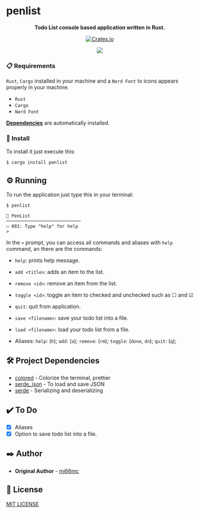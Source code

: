 # penlist

<div align="center">

**Todo List console based application written in Rust.**

[![Crates.io](https://img.shields.io/crates/v/penlist)](https://crates.io/crates/penlist)
</div>
<p align="center">
    <img src="https://imgur.com/tLV8dKj.png"/>
</p>

### 📋 Requirements

`Rust`, `Cargo` installed in your machine and a `Nerd Font` to icons appears properly in your machine.

- `Rust`
- `Cargo`
- `Nerd Font`

**[Dependencies](#-project-dependencies)** are automatically installed.

### 🔧 Install

To install it just execute this:

```
$ cargo install penlist
```

## ⚙️ Running

To run the application just type this in your terminal:

```
$ penlist
```

```
🐧 PenList
────────────────────────────
☐ 001: Type "help" for help
>
```

In the `>` prompt, you can access all commands and aliases with `help` command, an there are the commands:

- `help`: prints help message.
- `add <title>`: adds an item to the list.
- `remove <id>`: remove an item from the list.
- `toggle <id>`: toggle an item to checked and unchecked such as ☐ and ☑
- `quit`: quit from application.
- `save <filename>`: save your todo list into a file.
- `load <filename>`: load your todo list from a file.

- Aliases: `help`: (`h`); `add`: (`a`); `remove`: (`rm`); `toggle`: (`done`, `dn`); `quit`: (`q`);

## 🛠️ Project Dependencies

* [colored](https://crates.io/crates/colored) - Colorize the terminal, prettier
* [serde_json](https://github.com/serde-rs/https://crates.io/crates/serde_json) - To load and save JSON
* [serde](https://crates.io/crates/serde) - Serializing and deserializing

## ✔️ To Do

- [x] Aliases
- [x] Option to save todo list into a file.

## ✒️ Author

* **Original Author** - [mi66mc](https://github.com/mi66mc)

## 📄 License

[MIT LICENSE](https://github.com/mi66mc/penlist/LICENSE)